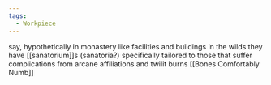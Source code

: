 ```yaml
---
tags:
  - Workpiece
---
```

say, hypothetically in monastery like facilities and buildings in the wilds they have [[sanatorium]]s (sanatoria?) specifically tailored to those that suffer complications from arcane affiliations and twilit burns
[[Bones Comfortably Numb]]